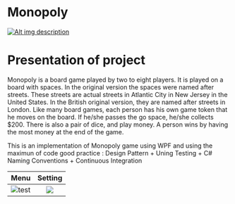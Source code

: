 # Monopoly

[![Alt img description](https://ci.appveyor.com/api/projects/status/github/gabi22top/monopoly?svg=true)](https://ci.appveyor.com/project/gabi22top/monopoly)

# Presentation of project 
Monopoly is a board game played by two to eight players. It is played on a board with spaces. In the original version the spaces were named after streets. These streets are actual streets in Atlantic City in New Jersey in the United States. In the British original version, they are named after streets in London. Like many board games, each person has his own game token that he moves on the board. If he/she passes the go space, he/she collects $200. There is also a pair of dice, and play money. A person wins by having the most money at the end of the game.

This is an implementation of Monopoly game using WPF and using the maximun of code good practice :
Design Pattern + Uning Testing + C# Naming Conventions + Continuous Integration

Menu            |  Setting
:-------------------------:|:-------------------------:
![test](https://drive.google.com/uc?export=view&id=17VpjOB9ku9tJ6lG6Nrc-U1aG3-8VlkqU) |![](https://drive.google.com/uc?export=view&id=1F284N-MQkFerQ-PhZ8XdqEw2h8IUC5hS)
